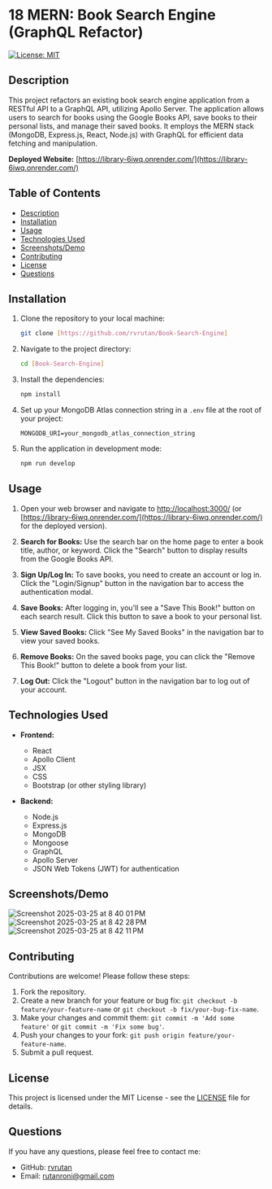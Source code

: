 # 18 MERN: Book Search Engine (GraphQL Refactor)

[![License: MIT](https://img.shields.io/badge/License-MIT-yellow.svg)](https://opensource.org/licenses/MIT)

## Description

This project refactors an existing book search engine application from a RESTful API to a GraphQL API, utilizing Apollo Server. The application allows users to search for books using the Google Books API, save books to their personal lists, and manage their saved books. It employs the MERN stack (MongoDB, Express.js, React, Node.js) with GraphQL for efficient data fetching and manipulation.

**Deployed Website:** [https://library-6iwq.onrender.com/](https://library-6iwq.onrender.com/)

## Table of Contents

- [Description](#description)
- [Installation](#installation)
- [Usage](#usage)
- [Technologies Used](#technologies-used)
- [Screenshots/Demo](#screenshotsdemo)
- [Contributing](#contributing)
- [License](#license)
- [Questions](#questions)

## Installation

1.  Clone the repository to your local machine:

    ```bash
    git clone [https://github.com/rvrutan/Book-Search-Engine]
    ```

2.  Navigate to the project directory:

    ```bash
    cd [Book-Search-Engine]
    ```

3.  Install the dependencies:

    ```bash
    npm install
    ```

4.  Set up your MongoDB Atlas connection string in a `.env` file at the root of your project:

    ```
    MONGODB_URI=your_mongodb_atlas_connection_string
    ```

5.  Run the application in development mode:

    ```bash
    npm run develop
    ```

## Usage

1.  Open your web browser and navigate to [http://localhost:3000/](http://localhost:3000/) (or [https://library-6iwq.onrender.com/](https://library-6iwq.onrender.com/) for the deployed version).

2.  **Search for Books:** Use the search bar on the home page to enter a book title, author, or keyword. Click the "Search" button to display results from the Google Books API.

3.  **Sign Up/Log In:** To save books, you need to create an account or log in. Click the "Login/Signup" button in the navigation bar to access the authentication modal.

4.  **Save Books:** After logging in, you'll see a "Save This Book!" button on each search result. Click this button to save a book to your personal list.

5.  **View Saved Books:** Click "See My Saved Books" in the navigation bar to view your saved books.

6.  **Remove Books:** On the saved books page, you can click the "Remove This Book!" button to delete a book from your list.

7.  **Log Out:** Click the "Logout" button in the navigation bar to log out of your account.

## Technologies Used

-   **Frontend:**
    -   React
    -   Apollo Client
    -   JSX
    -   CSS
    -   Bootstrap (or other styling library)

-   **Backend:**
    -   Node.js
    -   Express.js
    -   MongoDB
    -   Mongoose
    -   GraphQL
    -   Apollo Server
    -   JSON Web Tokens (JWT) for authentication

## Screenshots/Demo
![Screenshot 2025-03-25 at 8 40 01 PM](https://github.com/user-attachments/assets/f465f43d-e903-463a-8f13-d85052db0769)
![Screenshot 2025-03-25 at 8 42 28 PM](https://github.com/user-attachments/assets/6c752bcd-0d81-4cb1-b6bc-b3bc7c9b0d33)
![Screenshot 2025-03-25 at 8 42 11 PM](https://github.com/user-attachments/assets/22c1fdfe-b968-45c4-961f-306138535e84)


## Contributing

Contributions are welcome! Please follow these steps:

1.  Fork the repository.
2.  Create a new branch for your feature or bug fix: `git checkout -b feature/your-feature-name` or `git checkout -b fix/your-bug-fix-name`.
3.  Make your changes and commit them: `git commit -m 'Add some feature'` or `git commit -m 'Fix some bug'`.
4.  Push your changes to your fork: `git push origin feature/your-feature-name`.
5.  Submit a pull request.

## License

This project is licensed under the MIT License - see the [LICENSE](LICENSE) file for details.

## Questions

If you have any questions, please feel free to contact me:

-   GitHub: [rvrutan](https://github.com/rvrutan)
-   Email: [rutanroni@gmail.com](rutanroni@gmail.com)
